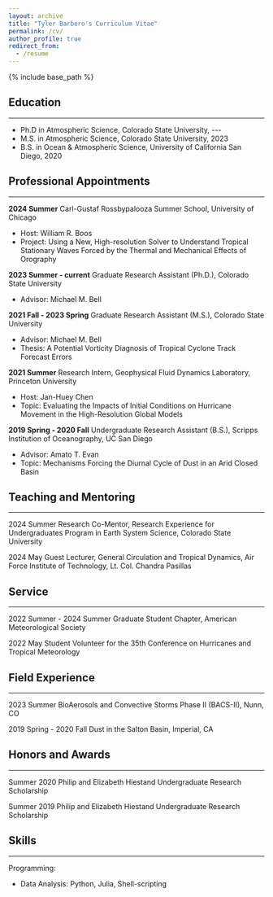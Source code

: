 ```yaml
---
layout: archive
title: "Tyler Barbero's Curriculum Vitae"
permalink: /cv/
author_profile: true
redirect_from:
  - /resume
---
```


{% include base_path %}


## Education

---

* Ph.D in Atmospheric Science, Colorado State University, --- 
* M.S. in Atmospheric Science, Colorado State University, 2023
* B.S. in Ocean & Atmospheric Science, University of California San Diego, 2020

## Professional Appointments

---

**2024 Summer** Carl-Gustaf Rossbypalooza Summer School, University of Chicago 
* Host: William R. Boos
* Project: Using a New, High-resolution Solver to Understand Tropical Stationary Waves Forced by the Thermal and Mechanical Effects of Orography 

**2023 Summer - current** Graduate Research Assistant (Ph.D.), Colorado State University
* Advisor: Michael M. Bell

**2021 Fall - 2023 Spring** Graduate Research Assistant (M.S.), Colorado State University
* Advisor: Michael M. Bell
* Thesis: A Potential Vorticity Diagnosis of Tropical Cyclone Track Forecast Errors 

**2021 Summer** Research Intern, Geophysical Fluid Dynamics Laboratory, Princeton University
* Host: Jan-Huey Chen
* Topic: Evaluating the Impacts of Initial Conditions on Hurricane Movement in the High-Resolution Global Models

**2019 Spring - 2020 Fall** Undergraduate Research Assistant (B.S.), Scripps Institution of Oceanography, UC San Diego 
* Advisor: Amato T. Evan
* Topic: Mechanisms Forcing the Diurnal Cycle of Dust in an Arid Closed Basin


## Teaching and Mentoring

---

2024 Summer Research Co-Mentor, Research Experience for Undergraduates Program in Earth System Science, Colorado State University

2024 May Guest Lecturer, General Circulation and Tropical Dynamics, Air Force Institute of Technology, Lt. Col. Chandra Pasillas 


## Service

---

2022 Summer - 2024 Summer Graduate Student Chapter, American Meteorological Society

2022 May Student Volunteer for the 35th Conference on Hurricanes and Tropical Meteorology
 

## Field Experience

---

2023 Summer BioAerosols and Convective Storms Phase II (BACS-II), Nunn, CO

2019 Spring - 2020 Fall Dust in the Salton Basin, Imperial, CA 


## Honors and Awards 

--- 

Summer 2020 Philip and Elizabeth Hiestand Undergraduate Research Scholarship

Summer 2019 Philip and Elizabeth Hiestand Undergraduate Research Scholarship


## Skills

---

Programming:
* Data Analysis: Python, Julia, Shell-scripting
